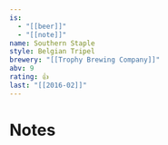 ```yaml
---
is:
  - "[[beer]]"
  - "[[note]]"
name: Southern Staple
style: Belgian Tripel
brewery: "[[Trophy Brewing Company]]"
abv: 9
rating: 👍
last: "[[2016-02]]"
---
```

# Notes

